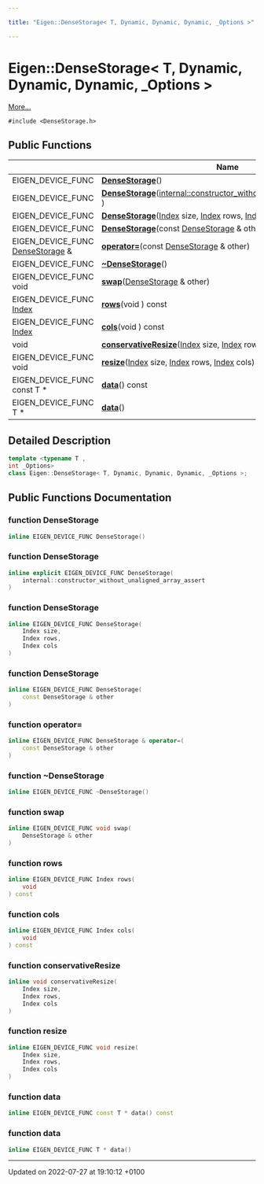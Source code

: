 ```yaml
---

title: "Eigen::DenseStorage< T, Dynamic, Dynamic, Dynamic, _Options >"

---
```


# Eigen::DenseStorage< T, Dynamic, Dynamic, Dynamic, _Options >



 [More...](#detailed-description)


`#include <DenseStorage.h>`

## Public Functions

|                | Name           |
| -------------- | -------------- |
| EIGEN_DEVICE_FUNC | **[DenseStorage](http://example.org/classes/classeigen_1_1densestorage_3_01t_00_01dynamic_00_01dynamic_00_01dynamic_00_01__options_01_4/#function-densestorage)**() |
| EIGEN_DEVICE_FUNC | **[DenseStorage](http://example.org/classes/classeigen_1_1densestorage_3_01t_00_01dynamic_00_01dynamic_00_01dynamic_00_01__options_01_4/#function-densestorage)**(<a href="http://example.org/classes/structeigen_1_1internal_1_1constructor__without__unaligned__array__assert/">internal::constructor_without_unaligned_array_assert</a> ) |
| EIGEN_DEVICE_FUNC | **[DenseStorage](http://example.org/classes/classeigen_1_1densestorage_3_01t_00_01dynamic_00_01dynamic_00_01dynamic_00_01__options_01_4/#function-densestorage)**(<a href="http://example.org/namespaces/namespaceeigen/#typedef-index">Index</a> size, <a href="http://example.org/namespaces/namespaceeigen/#typedef-index">Index</a> rows, <a href="http://example.org/namespaces/namespaceeigen/#typedef-index">Index</a> cols) |
| EIGEN_DEVICE_FUNC | **[DenseStorage](http://example.org/classes/classeigen_1_1densestorage_3_01t_00_01dynamic_00_01dynamic_00_01dynamic_00_01__options_01_4/#function-densestorage)**(const <a href="http://example.org/classes/classeigen_1_1densestorage/">DenseStorage</a> & other) |
| EIGEN_DEVICE_FUNC <a href="http://example.org/classes/classeigen_1_1densestorage/">DenseStorage</a> & | **[operator=](http://example.org/classes/classeigen_1_1densestorage_3_01t_00_01dynamic_00_01dynamic_00_01dynamic_00_01__options_01_4/#function-operator=)**(const <a href="http://example.org/classes/classeigen_1_1densestorage/">DenseStorage</a> & other) |
| EIGEN_DEVICE_FUNC | **[~DenseStorage](http://example.org/classes/classeigen_1_1densestorage_3_01t_00_01dynamic_00_01dynamic_00_01dynamic_00_01__options_01_4/#function-~densestorage)**() |
| EIGEN_DEVICE_FUNC void | **[swap](http://example.org/classes/classeigen_1_1densestorage_3_01t_00_01dynamic_00_01dynamic_00_01dynamic_00_01__options_01_4/#function-swap)**(<a href="http://example.org/classes/classeigen_1_1densestorage/">DenseStorage</a> & other) |
| EIGEN_DEVICE_FUNC <a href="http://example.org/namespaces/namespaceeigen/#typedef-index">Index</a> | **[rows](http://example.org/classes/classeigen_1_1densestorage_3_01t_00_01dynamic_00_01dynamic_00_01dynamic_00_01__options_01_4/#function-rows)**(void ) const |
| EIGEN_DEVICE_FUNC <a href="http://example.org/namespaces/namespaceeigen/#typedef-index">Index</a> | **[cols](http://example.org/classes/classeigen_1_1densestorage_3_01t_00_01dynamic_00_01dynamic_00_01dynamic_00_01__options_01_4/#function-cols)**(void ) const |
| void | **[conservativeResize](http://example.org/classes/classeigen_1_1densestorage_3_01t_00_01dynamic_00_01dynamic_00_01dynamic_00_01__options_01_4/#function-conservativeresize)**(<a href="http://example.org/namespaces/namespaceeigen/#typedef-index">Index</a> size, <a href="http://example.org/namespaces/namespaceeigen/#typedef-index">Index</a> rows, <a href="http://example.org/namespaces/namespaceeigen/#typedef-index">Index</a> cols) |
| EIGEN_DEVICE_FUNC void | **[resize](http://example.org/classes/classeigen_1_1densestorage_3_01t_00_01dynamic_00_01dynamic_00_01dynamic_00_01__options_01_4/#function-resize)**(<a href="http://example.org/namespaces/namespaceeigen/#typedef-index">Index</a> size, <a href="http://example.org/namespaces/namespaceeigen/#typedef-index">Index</a> rows, <a href="http://example.org/namespaces/namespaceeigen/#typedef-index">Index</a> cols) |
| EIGEN_DEVICE_FUNC const T * | **[data](http://example.org/classes/classeigen_1_1densestorage_3_01t_00_01dynamic_00_01dynamic_00_01dynamic_00_01__options_01_4/#function-data)**() const |
| EIGEN_DEVICE_FUNC T * | **[data](http://example.org/classes/classeigen_1_1densestorage_3_01t_00_01dynamic_00_01dynamic_00_01dynamic_00_01__options_01_4/#function-data)**() |

## Detailed Description

```cpp
template <typename T ,
int _Options>
class Eigen::DenseStorage< T, Dynamic, Dynamic, Dynamic, _Options >;
```

## Public Functions Documentation

### function DenseStorage

```cpp
inline EIGEN_DEVICE_FUNC DenseStorage()
```


### function DenseStorage

```cpp
inline explicit EIGEN_DEVICE_FUNC DenseStorage(
    internal::constructor_without_unaligned_array_assert 
)
```


### function DenseStorage

```cpp
inline EIGEN_DEVICE_FUNC DenseStorage(
    Index size,
    Index rows,
    Index cols
)
```


### function DenseStorage

```cpp
inline EIGEN_DEVICE_FUNC DenseStorage(
    const DenseStorage & other
)
```


### function operator=

```cpp
inline EIGEN_DEVICE_FUNC DenseStorage & operator=(
    const DenseStorage & other
)
```


### function ~DenseStorage

```cpp
inline EIGEN_DEVICE_FUNC ~DenseStorage()
```


### function swap

```cpp
inline EIGEN_DEVICE_FUNC void swap(
    DenseStorage & other
)
```


### function rows

```cpp
inline EIGEN_DEVICE_FUNC Index rows(
    void 
) const
```


### function cols

```cpp
inline EIGEN_DEVICE_FUNC Index cols(
    void 
) const
```


### function conservativeResize

```cpp
inline void conservativeResize(
    Index size,
    Index rows,
    Index cols
)
```


### function resize

```cpp
inline EIGEN_DEVICE_FUNC void resize(
    Index size,
    Index rows,
    Index cols
)
```


### function data

```cpp
inline EIGEN_DEVICE_FUNC const T * data() const
```


### function data

```cpp
inline EIGEN_DEVICE_FUNC T * data()
```


-------------------------------

Updated on 2022-07-27 at 19:10:12 +0100